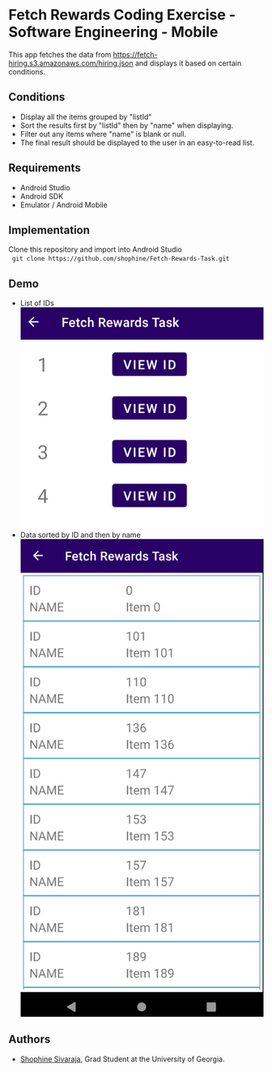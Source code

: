 # Fetch Rewards Coding Exercise - Software Engineering - Mobile
This app fetches the data from https://fetch-hiring.s3.amazonaws.com/hiring.json and displays it based on certain conditions.

## Conditions
* Display all the items grouped by "listId"
* Sort the results first by "listId" then by "name" when displaying.
* Filter out any items where "name" is blank or null.
* The final result should be displayed to the user in an easy-to-read list.

## Requirements
* Android Studio
* Android SDK
* Emulator / Android Mobile

## Implementation
Clone this repository and import into Android Studio <br />
` git clone https://github.com/shophine/Fetch-Rewards-Task.git`

## Demo
* List of IDs <br />  ![List of IDs](https://github.com/shophine/Fetch-Rewards-Task/blob/master/Demo/Screenshots/List%20of%20IDs.png)
* Data sorted by ID and then by name <br />  ![Data sorted by ID and then by name](https://github.com/shophine/Fetch-Rewards-Task/blob/master/Demo/Screenshots/Sorted%20View.png)

## Authors
* [Shophine Sivaraja](http://shophine.dev/), Grad Student at the University of Georgia. 
